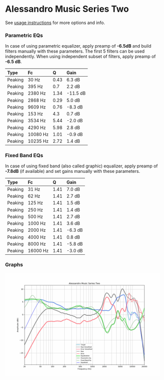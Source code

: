 # Alessandro Music Series Two
See [usage instructions](https://github.com/jaakkopasanen/AutoEq#usage) for more options and info.

### Parametric EQs
In case of using parametric equalizer, apply preamp of **-6.5dB** and build filters manually
with these parameters. The first 5 filters can be used independently.
When using independent subset of filters, apply preamp of **-6.5 dB**.

| Type    | Fc       |    Q | Gain     |
|:--------|:---------|:-----|:---------|
| Peaking | 30 Hz    | 0.43 | 6.3 dB   |
| Peaking | 395 Hz   | 0.7  | 2.2 dB   |
| Peaking | 2380 Hz  | 1.34 | -11.5 dB |
| Peaking | 2868 Hz  | 0.29 | 5.0 dB   |
| Peaking | 9609 Hz  | 0.76 | -8.3 dB  |
| Peaking | 153 Hz   | 4.3  | 0.7 dB   |
| Peaking | 3534 Hz  | 5.44 | -2.0 dB  |
| Peaking | 4290 Hz  | 5.98 | 2.8 dB   |
| Peaking | 10080 Hz | 1.01 | -0.9 dB  |
| Peaking | 10235 Hz | 2.72 | 1.4 dB   |

### Fixed Band EQs
In case of using fixed band (also called graphic) equalizer, apply preamp of **-7.8dB**
(if available) and set gains manually with these parameters.

| Type    | Fc       |    Q | Gain    |
|:--------|:---------|:-----|:--------|
| Peaking | 31 Hz    | 1.41 | 7.0 dB  |
| Peaking | 62 Hz    | 1.41 | 2.7 dB  |
| Peaking | 125 Hz   | 1.41 | 1.5 dB  |
| Peaking | 250 Hz   | 1.41 | 1.4 dB  |
| Peaking | 500 Hz   | 1.41 | 2.7 dB  |
| Peaking | 1000 Hz  | 1.41 | 3.6 dB  |
| Peaking | 2000 Hz  | 1.41 | -6.3 dB |
| Peaking | 4000 Hz  | 1.41 | 0.8 dB  |
| Peaking | 8000 Hz  | 1.41 | -5.8 dB |
| Peaking | 16000 Hz | 1.41 | -3.0 dB |

### Graphs
![](./Alessandro%20Music%20Series%20Two.png)
